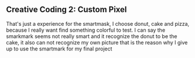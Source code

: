 ## Creative Coding 2: Custom Pixel
That's just a experience for the smartmask, I choose donut, cake and pizza, because I really want find something colorful to test. I can say the smarkmark seems not really smart and it recognize the donut to be the cake, it also can not recognize my own picture that is the reason why I give up to use the smartmark for my final project